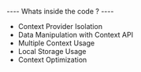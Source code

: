 ---- Whats inside the code ? ---- 

- Context Provider Isolation 
- Data Manipulation with Context API
- Multiple Context Usage 
- Local Storage Usage
- Context Optimization 
